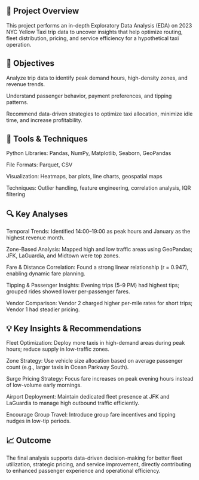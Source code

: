 ## **📌 Project Overview**
This project performs an in-depth Exploratory Data Analysis (EDA) on 2023 NYC Yellow Taxi trip data to uncover insights that help optimize routing, fleet distribution, pricing, and service efficiency for a hypothetical taxi operation.

## **🧠 Objectives**
Analyze trip data to identify peak demand hours, high-density zones, and revenue trends.

Understand passenger behavior, payment preferences, and tipping patterns.

Recommend data-driven strategies to optimize taxi allocation, minimize idle time, and increase profitability.

## **🧰 Tools & Techniques**
Python Libraries: Pandas, NumPy, Matplotlib, Seaborn, GeoPandas

File Formats: Parquet, CSV

Visualization: Heatmaps, bar plots, line charts, geospatial maps

Techniques: Outlier handling, feature engineering, correlation analysis, IQR filtering

## **🔍 Key Analyses**
Temporal Trends: Identified 14:00–19:00 as peak hours and January as the highest revenue month.

Zone-Based Analysis: Mapped high and low traffic areas using GeoPandas; JFK, LaGuardia, and Midtown were top zones.

Fare & Distance Correlation: Found a strong linear relationship (r = 0.947), enabling dynamic fare planning.

Tipping & Passenger Insights: Evening trips (5–9 PM) had highest tips; grouped rides showed lower per-passenger fares.

Vendor Comparison: Vendor 2 charged higher per-mile rates for short trips; Vendor 1 had steadier pricing.

## **💡 Key Insights & Recommendations**
Fleet Optimization: Deploy more taxis in high-demand areas during peak hours; reduce supply in low-traffic zones.

Zone Strategy: Use vehicle size allocation based on average passenger count (e.g., larger taxis in Ocean Parkway South).

Surge Pricing Strategy: Focus fare increases on peak evening hours instead of low-volume early mornings.

Airport Deployment: Maintain dedicated fleet presence at JFK and LaGuardia to manage high outbound traffic efficiently.

Encourage Group Travel: Introduce group fare incentives and tipping nudges in low-tip periods.

## **📈 Outcome** 
The final analysis supports data-driven decision-making for better fleet utilization, strategic pricing, and service improvement, directly contributing to enhanced passenger experience and operational efficiency.
